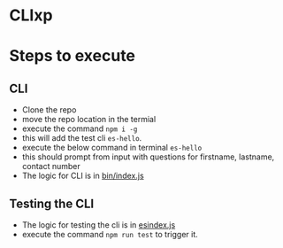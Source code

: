 # CLIxp

# Steps to execute

## CLI
* Clone the repo
* move the repo location in the termial
* execute the command `npm i -g`
* this will add the test cli `es-hello`.
* execute the below command in terminal `es-hello`
* this should prompt from input with questions for firstname, lastname, contact number
* The logic for CLI is in [bin/index.js](./bin/index.js)

## Testing the CLI
* The logic for testing the cli is in [esindex.js](./esindex.js)
* execute the command `npm run test` to trigger it.
